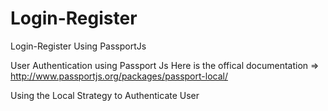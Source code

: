 # Login-Register
Login-Register Using PassportJs

User Authentication using Passport Js
Here is the offical documentation => http://www.passportjs.org/packages/passport-local/

Using the Local Strategy to Authenticate User

